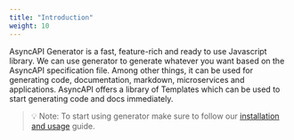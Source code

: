 ```yaml
---
title: "Introduction"
weight: 10
---
```


AsyncAPI Generator is a fast, feature-rich and ready to use Javascript library. We can use generator to generate whatever you want based on the AsyncAPI specification file. Among other things, it can be used for generating code, documentation, markdown, microservices and applications. AsyncAPI offers a library of Templates which can be used to start generating code and docs immediately. 

>💡 Note: To start using generator make sure to follow our [installation and usage]() guide. 